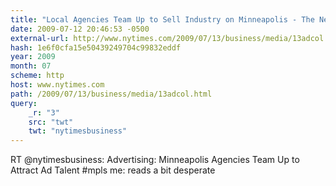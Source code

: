 ```yaml
---
title: "Local Agencies Team Up to Sell Industry on Minneapolis - The New York Times"
date: 2009-07-12 20:46:53 -0500
external-url: http://www.nytimes.com/2009/07/13/business/media/13adcol.html?_r=3&src=twt&twt=nytimesbusiness
hash: 1e6f0cfa15e50439249704c99832eddf
year: 2009
month: 07
scheme: http
host: www.nytimes.com
path: /2009/07/13/business/media/13adcol.html
query:
    _r: "3"
    src: "twt"
    twt: "nytimesbusiness"
---
```


RT @nytimesbusiness: Advertising: Minneapolis Agencies Team Up to Attract Ad Talent  #mpls me: reads a bit desperate
